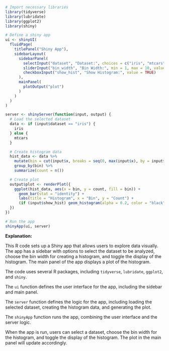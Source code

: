 ```r
# Import necessary libraries
library(tidyverse)
library(lubridate)
library(ggplot2)
library(shiny)

# Define a shiny app
ui <- shinyUI(
  fluidPage(
    titlePanel("Shiny App"),
    sidebarLayout(
      sidebarPanel(
        selectInput("dataset", "Dataset:", choices = c("iris", "mtcars")),
        sliderInput("bin_width", "Bin Width:", min = 1, max = 10, value = 5),
        checkboxInput("show_hist", "Show Histogram:", value = TRUE)
      ),
      mainPanel(
        plotOutput("plot")
      )
    )
  )
)

server <- shinyServer(function(input, output) {
  # Load the selected dataset
  data <- if (input$dataset == "iris") {
    iris
  } else {
    mtcars
  }

  # Create histogram data
  hist_data <- data %>%
    mutate(bin = cut(input$x, breaks = seq(0, max(input$x), by = input$bin_width))) %>%
    group_by(bin) %>%
    summarize(count = n())

  # Create plot
  output$plot <- renderPlot({
    ggplot(hist_data, aes(x = bin, y = count, fill = bin)) +
      geom_bar(stat = "identity") +
      labs(title = "Histogram", x = "Bin", y = "Count") +
      (if (input$show_hist) geom_histogram(alpha = 0.2, color = "black") else NULL)
  })
})

# Run the app
shinyApp(ui, server)
```

**Explanation:**

This R code sets up a Shiny app that allows users to explore data visually. The app has a sidebar with options to select the dataset to be analyzed, choose the bin width for creating a histogram, and toggle the display of the histogram. The main panel of the app displays a plot of the histogram.

The code uses several R packages, including `tidyverse`, `lubridate`, `ggplot2`, and `shiny`.

The `ui` function defines the user interface for the app, including the sidebar and main panel.

The `server` function defines the logic for the app, including loading the selected dataset, creating the histogram data, and generating the plot.

The `shinyApp` function runs the app, combining the user interface and the server logic.

When the app is run, users can select a dataset, choose the bin width for the histogram, and toggle the display of the histogram. The plot in the main panel will update accordingly.